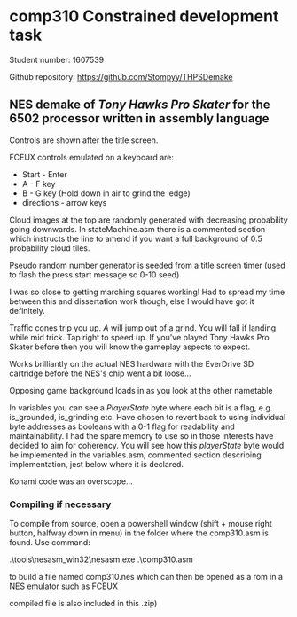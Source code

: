 # comp310 Constrained development task

Student number: 1607539

Github repository: https://github.com/Stompyy/THPSDemake

## NES demake of _Tony Hawks Pro Skater_ for the 6502 processor written in assembly language

Controls are shown after the title screen.

FCEUX controls emulated on a keyboard are:
* Start	- Enter
* A	- F key
* B	- G key (Hold down in air to grind the ledge)
* directions - arrow keys

Cloud images at the top are randomly generated with decreasing probability going downwards. In stateMachine.asm there is a commented section which instructs the line to amend if you want a full background of 0.5 probability cloud tiles.

Pseudo random number generator is seeded from a title screen timer (used to flash the press start message so 0-10 seed)

I was so close to getting marching squares working! Had to spread my time between this and dissertation work though, else I would have got it definitely.

Traffic cones trip you up. _A_ will jump out of a grind. You will fall if landing while mid trick. Tap right to speed up. If you've played Tony Hawks Pro Skater before then you will know the gameplay aspects to expect.

Works brilliantly on the actual NES hardware with the EverDrive SD cartridge before the NES's chip went a bit loose...

Opposing game background loads in as you look at the other nametable

In variables you can see a *PlayerState* byte where each bit is a flag, e.g. is_grounded, is_grinding etc. Have chosen to revert back to using individual byte addresses as booleans with a 0-1 flag for readability and maintainability. I had the spare memory to use so in those interests have decided to aim for coherency. You will see how this *playerState* byte would be implemented in the variables.asm, commented section describing implementation, jest below where it is declared.

Konami code was an overscope...

### Compiling if necessary

To compile from source, open a powershell window (shift + mouse right button, halfway down in menu) in the folder where the comp310.asm is found.
Use command:

.\tools\nesasm_win32\nesasm.exe .\comp310.asm

to build a file named comp310.nes which can then be opened as a rom in a NES emulator such as FCEUX

compiled file is also included in this .zip)

